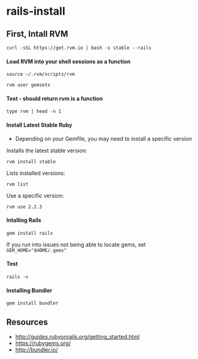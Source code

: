 # rails-install

## First, Intall RVM

```curl -sSL https://get.rvm.io | bash -s stable --rails```

#### Load RVM into your shell sessions as a function

```source ~/.rvm/scripts/rvm```

```rvm user gemsets```

#### Test - should return rvm is a function
```type rvm | head -n 1```

#### Install Latest Stable Ruby

* Depending on your Gemfile, you may need to install a specific version

Installs the latest stable version:

```rvm install stable```

Lists installed versions:

```rvm list```

Use a specific version:

```rvm use 2.2.3```

#### Intalling Rails

```gem install rails```

If you run into issues not being able to locate gems, set ```GEM_HOME="$HOME/.gems"```

#### Test
```rails -v```

#### Installing Bundler

```gem install bundler```

## Resources

* http://guides.rubyonrails.org/getting_started.html
* https://rubygems.org/
* http://bundler.io/
